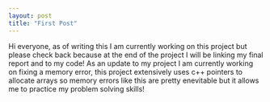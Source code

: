 ```yaml
---
layout: post
title: "First Post"
---
```


Hi everyone, as of writing this I am currently working on this project but please check back because at the end of the project I will be linking my final report and to my code! As an update to my project I am currently working on fixing a memory error, this project extensively uses c++ pointers to allocate arrays so memory errors like this are pretty enevitable but it allows me to practice my problem solving skills! 
